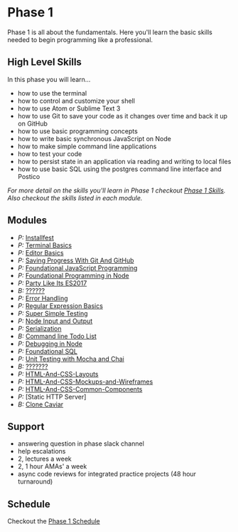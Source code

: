 # Phase 1

Phase 1 is all about the fundamentals. Here you'll learn the basic skills needed
to begin programming like a professional.


## High Level Skills

In this phase you will learn…

- how to use the terminal
- how to control and customize your shell
- how to use Atom or Sublime Text 3
- how to use Git to save your code as it changes over time and back it up on GitHub
- how to use basic programming concepts
- how to write basic synchronous JavaScript on Node
- how to make simple command line applications
- how to test your code
- how to persist state in an application via reading and writing to local files
- how to use basic SQL using the postgres command line interface and Postico

_For more detail on the skills you'll learn in Phase 1 checkout
[Phase 1 Skills](./skills.md). Also checkout the skills listed in each module._


## Modules

- _P:_ [Installfest](../../modules/Installfest)
- _P:_ [Terminal Basics](../../modules/Terminal-Basics)
- _P:_ [Editor Basics](../../modules/Editor-Basics)
- _P:_ [Saving Progress With Git And GitHub](../../modules/Saving-Progress-With-Git-And-GitHub)
- _P:_ [Foundational JavaScript Programming](../../modules/Foundational-JavaScript-Programming)
- _P:_ [Foundational Programming in Node](../../modules/Foundational-Programming-in-Node)
- _P:_ [Party Like Its ES2017](../../modules/Party-Like-Its-ES2017)
- _B:_ [??????](../../modules/Unknown-Integration-Module-1)
- _P:_ [Error Handling](../../modules/Error-Handling)
- _P:_ [Regular Expression Basics](../../modules/Regular-Expression-Basics)
- _P:_ [Super Simple Testing](../../modules/Super-Simple-Testing)
- _P:_ [Node Input and Output](../../modules/Node-Input-and-Output)
- _P:_ [Serialization](../../modules/Serialization)
- _B:_ [Command line Todo List](../../modules/Command-Line-Todo-List)
- _P:_ [Debugging in Node](../../modules/Debugging-in-Node)
- _P:_ [Foundational SQL](../../modules/Foundational-SQL)
- _P:_ [Unit Testing with Mocha and Chai](../../modules/Unit-Testing-With-Mocha-And-Chai)
- _B:_ [???????](../../modules/Unknown-Integration-Module-2)
- _P:_ [HTML-And-CSS-Layouts](../../modules/HTML-And-CSS-Layouts)
- _P:_ [HTML-And-CSS-Mockups-and-Wireframes](../../modules/HTML-And-CSS-Mockups-and-Wireframes)
- _P:_ [HTML-And-CSS-Common-Components](../../modules/HTML-And-CSS-Common-Components)
- _P:_ [Static HTTP Server]
- _B:_ [Clone Caviar](../../modules/Clone-Caviar)

## Support

- answering question in phase slack channel
- help escalations
- 2, lectures a week
- 2, 1 hour AMAs' a week
- async code reviews for integrated practice projects (48 hour turnaround)


## Schedule

Checkout the [Phase 1 Schedule](./schedule.md)
